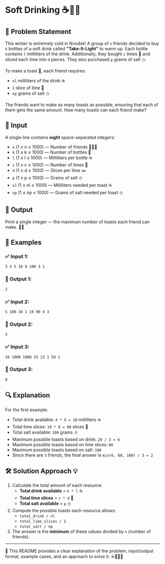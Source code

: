 # Soft Drinking ☕🍋🧂

## 📜 Problem Statement
This winter is extremely cold in Nvodsk! A group of `n` friends decided to buy `k` bottles of a soft drink called **"Take-It-Light"** to warm up. Each bottle contains `l` milliliters of the drink. Additionally, they bought `c` limes 🍋 and sliced each lime into `d` pieces. They also purchased `p` grams of salt ⛄.

To make a toast 🧂, each friend requires:
- `nl` milliliters of the drink ☕
- `1` slice of lime 🍋
- `np` grams of salt ⛄

The friends want to make as many toasts as possible, ensuring that each of them gets the same amount. How many toasts can each friend make?

## 🔢 Input
A single line contains **eight** space-separated integers:
- `n` (1 ≤ n ≤ 1000) — Number of friends 🧑‍🤝🧑
- `k` (1 ≤ k ≤ 1000) — Number of bottles 🥤
- `l` (1 ≤ l ≤ 1000) — Milliliters per bottle ☕
- `c` (1 ≤ c ≤ 1000) — Number of limes 🍋
- `d` (1 ≤ d ≤ 1000) — Slices per lime ✂️
- `p` (1 ≤ p ≤ 1000) — Grams of salt ⛄
- `nl` (1 ≤ nl ≤ 1000) — Milliliters needed per toast ☕
- `np` (1 ≤ np ≤ 1000) — Grams of salt needed per toast ⛄

## 🎯 Output
Print a single integer — the maximum number of toasts each friend can make. 🧂🚀

## 📌 Examples
### ✅ Input 1:
```
3 4 5 10 8 100 3 1
```
### 🎯 Output 1:
```
2
```
### ✅ Input 2:
```
5 100 10 1 19 90 4 3
```
### 🎯 Output 2:
```
3
```
### ✅ Input 3:
```
10 1000 1000 25 23 1 50 1
```
### 🎯 Output 3:
```
0
```

## 🔍 Explanation
For the first example:
- Total drink available: `4 * 5 = 20` milliliters ☕
- Total lime slices: `10 * 8 = 80` slices 🍋
- Total salt available: `100` grams ⛄
- Maximum possible toasts based on drink: `20 / 3 = 6`
- Maximum possible toasts based on lime slices: `80`
- Maximum possible toasts based on salt: `100`
- Since there are `3` friends, the final answer is `min(6, 80, 100) / 3 = 2`

## 🛠 Solution Approach 💡
1. Calculate the total amount of each resource:
   - **Total drink available** = `k * l` ☕
   - **Total lime slices** = `c * d` 🍋
   - **Total salt available** = `p` ⛄
2. Compute the possible toasts each resource allows:
   - `total_drink / nl`
   - `total_lime_slices / 1`
   - `total_salt / np`
3. The answer is the **minimum** of these values divided by `n` (number of friends).

---
📘 This README provides a clear explanation of the problem, input/output format, example cases, and an approach to solve it. ☕🍋🧂🚀